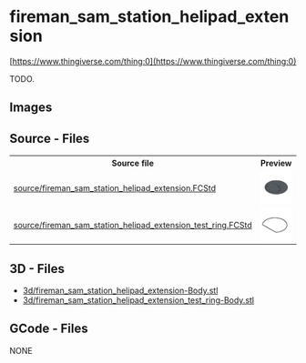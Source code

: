 # fireman_sam_station_helipad_extension

[https://www.thingiverse.com/thing:0](https://www.thingiverse.com/thing:0)



TODO.

## Images

## Source - Files

<table>
  <tr>
    <th>Source file</th>
    <th>Preview</th>
  </tr>
  <tr>
    <td>
        <a href="source/fireman_sam_station_helipad_extension.FCStd">source/fireman_sam_station_helipad_extension.FCStd</a>
    </td>
    <td>
        <img src="img/previews/fireman_sam_station_helipad_extension.png" alt="img/previews/fireman_sam_station_helipad_extension.png" width="200"/>
    </td>
  </tr>
  <tr>
    <td>
        <a href="source/fireman_sam_station_helipad_extension_test_ring.FCStd">source/fireman_sam_station_helipad_extension_test_ring.FCStd</a>
    </td>
    <td>
        <img src="img/previews/fireman_sam_station_helipad_extension_test_ring.png" alt="img/previews/fireman_sam_station_helipad_extension_test_ring.png" width="200"/>
    </td>
  </tr>
</table>

## 3D - Files
* [3d/fireman_sam_station_helipad_extension-Body.stl](3d/fireman_sam_station_helipad_extension-Body.stl)
* [3d/fireman_sam_station_helipad_extension_test_ring-Body.stl](3d/fireman_sam_station_helipad_extension_test_ring-Body.stl)

## GCode - Files
NONE